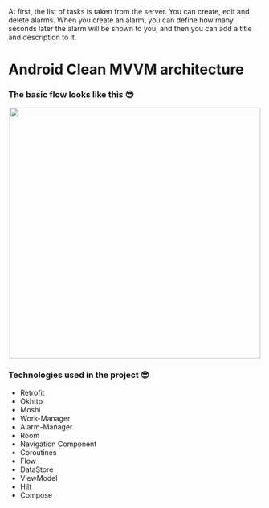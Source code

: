 At first, the list of tasks is taken from the server.
You can create, edit and delete alarms.
When you create an alarm, you can define how many seconds later the alarm will be shown to you, and then you can add a title and description to it.

# Android Clean MVVM architecture

### The basic flow looks like this 😎

<p align="center">
 <img src='https://user-images.githubusercontent.com/45559398/172233712-a350738b-453d-415d-a9e2-71838dad82d5.png' width='500'>
</p>

### Technologies used in the project 😎
   * Retrofit
   * Okhttp
   * Moshi
   * Work-Manager
   * Alarm-Manager
   * Room
   * Navigation Component
   * Coroutines
   * Flow
   * DataStore
   * ViewModel
   * Hilt
   * Compose
